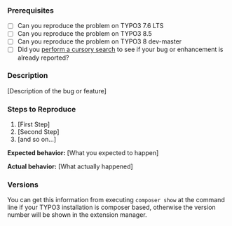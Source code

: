 ### Prerequisites

* [ ] Can you reproduce the problem on TYPO3 7.6 LTS
* [ ] Can you reproduce the problem on TYPO3 8.5
* [ ] Can you reproduce the problem on TYPO3 8 dev-master
* [ ] Did you [perform a cursory search](https://github.com/issues?q=is%3Aissue+user%3Abenjaminkott+repo%3Abenjaminkott%2Fbootstrap_package) to see if your bug or enhancement is already reported?

### Description

[Description of the bug or feature]

### Steps to Reproduce

1. [First Step]
2. [Second Step]
3. [and so on...]

**Expected behavior:** [What you expected to happen]

**Actual behavior:** [What actually happened]

### Versions

You can get this information from executing `composer show` at the command line if your TYPO3 installation is composer based, otherwise the version number will be shown in the extension manager.

